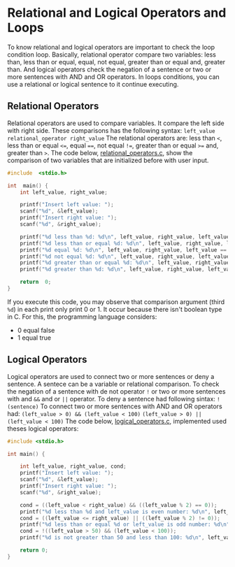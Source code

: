 # Relational and Logical Operators and Loops
To know relational and logical operators are important to check the loop condition loop. Basically, relational operator compare two variables: less than, less than or equal, equal, not equal, greater than or equal and, greater than. And logical operators check the negation of a sentence or two or more sentences with AND and OR operators. In loops conditions, you can use a relational or logical sentence to it continue executing.

## Relational Operators
Relational operators are used to compare variables. It compare the left side with right side. These comparisons has the following syntax:
`left_value relational_operator right_value`
The relational operators are: less than `<`, less than or equal `<=`, equal `==`, not equal `!=`, greater than or equal `>=` and, greater than `>`. The code below,  [relational_operators.c](https://github.com/emersonnaka/C/blob/master/Beginner/03%20-%20Relational%20Operators%20and%20Loops/relational_operators.c), show the comparison of two variables that are initialized before with user input.
```c
#include  <stdio.h>

int  main() {
	int left_value, right_value;

	printf("Insert left value: ");
	scanf("%d", &left_value);
	printf("Insert right value: ");
	scanf("%d", &right_value);

	printf("%d less than %d: %d\n", left_value, right_value, left_value < right_value);
	printf("%d less than or equal %d: %d\n", left_value, right_value, left_value <= right_value);
	printf("%d equal %d: %d\n", left_value, right_value, left_value == right_value);
	printf("%d not equal %d: %d\n", left_value, right_value, left_value != right_value);
	printf("%d greater than or equal %d: %d\n", left_value, right_value, left_value >= right_value);
	printf("%d greater than %d: %d\n", left_value, right_value, left_value > right_value);

	return  0;
}
```
If you execute this code, you may observe that comparison argument (third `%d`) in each print only print 0 or 1. It occur because there isn't boolean type in C. For this, the programming language considers:
* 0 equal false
* 1 equal true

## Logical Operators
Logical operators are used to connect two or more sentences or deny a sentence. A sentece can be a variable or relational comparison.
To check the negation of a sentence with de not operator `!` or two or more sentences with and `&&` and or `||` operator. To deny a sentence had following sintax:
`!(sentence)`
To connect two or more sentences with AND and OR operators had:
`(left_value > 0) && (left_value < 100)`
`(left_value > 0) || (left_value < 100)`
The code below, [logical_operators.c](https://github.com/emersonnaka/C/blob/master/Beginner/03%20-%20Relational%20and%20Logical%20Operators%20and%20Loops/logical_operators.c), implemented used theses logical operators:
```c
#include <stdio.h>

int main() {

    int left_value, right_value, cond;
    printf("Insert left value: ");
    scanf("%d", &left_value);
    printf("Insert right value: ");
    scanf("%d", &right_value);

    cond = ((left_value < right_value) && ((left_value % 2) == 0));
    printf("%d less than %d and left_value is even number: %d\n", left_value, right_value, cond);
    cond = ((left_value <= right_value) || ((left_value % 2) != 0));
    printf("%d less than or equal %d or left_value is odd number: %d\n", left_value, right_value, cond);
    cond = !((left_value > 50) && (left_value < 100));
    printf("%d is not greater than 50 and less than 100: %d\n", left_value, cond);

    return 0;
}
```